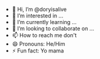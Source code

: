 - 👋 Hi, I’m @doryisalive
- 👀 I’m interested in ...
- 🌱 I’m currently learning ...
- 💞️ I’m looking to collaborate on ...
- 📫 How to reach me don't
- 😄 Pronouns: He/Him
- ⚡ Fun fact: Yo mama

<!---
doryisalive/doryisalive is a ✨ special ✨ repository because its `README.md` (this file) appears on your GitHub profile.
You can click the Preview link to take a look at your changes.
--->
